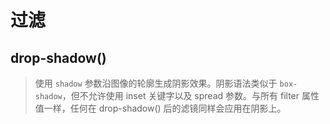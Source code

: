# 过滤

## drop-shadow()

> 使用 `shadow` 参数沿图像的轮廓生成阴影效果。阴影语法类似于 `box-shadow`，但不允许使用 inset 关键字以及 spread 参数。与所有 filter 属性值一样，任何在 drop-shadow() 后的滤镜同样会应用在阴影上。

<FilterDropShadow />

<script setup>
import FilterDropShadow from './components/过滤/FilterDropShadow.vue'
</script>
